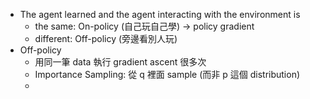 * The agent learned and the agent interacting with the environment is
	* the same: On-policy (自己玩自己學) → policy gradient
	* different: Off-policy (旁邊看別人玩)
* Off-policy
	* 用同一筆 data 執行 gradient ascent 很多次
	* Importance Sampling: 從 q 裡面 sample (而非 p 這個 distribution)
	* 